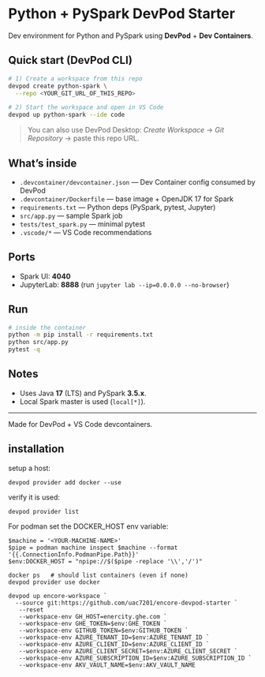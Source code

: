 # Python + PySpark DevPod Starter

Dev environment for Python and PySpark using **DevPod** + **Dev Containers**.

## Quick start (DevPod CLI)

```bash
# 1) Create a workspace from this repo
devpod create python-spark \
  --repo <YOUR_GIT_URL_OF_THIS_REPO>

# 2) Start the workspace and open in VS Code
devpod up python-spark --ide code
```

> You can also use DevPod Desktop: *Create Workspace* → *Git Repository* → paste this repo URL.

## What’s inside
- `.devcontainer/devcontainer.json` — Dev Container config consumed by DevPod
- `.devcontainer/Dockerfile` — base image + OpenJDK 17 for Spark
- `requirements.txt` — Python deps (PySpark, pytest, Jupyter)
- `src/app.py` — sample Spark job
- `tests/test_spark.py` — minimal pytest
- `.vscode/*` — VS Code recommendations

## Ports
- Spark UI: **4040**
- JupyterLab: **8888** (run `jupyter lab --ip=0.0.0.0 --no-browser`)

## Run
```bash
# inside the container
python -m pip install -r requirements.txt
python src/app.py
pytest -q
```

## Notes
- Uses Java **17** (LTS) and PySpark **3.5.x**.
- Local Spark master is used (`local[*]`).

---
Made for DevPod + VS Code devcontainers.

## installation

setup a host:
```
devpod provider add docker --use
```

verify it is used:
```
devpod provider list
```

For podman set the DOCKER_HOST env variable:
```
$machine = '<YOUR-MACHINE-NAME>'
$pipe = podman machine inspect $machine --format '{{.ConnectionInfo.PodmanPipe.Path}}'
$env:DOCKER_HOST = "npipe://$($pipe -replace '\\','/')"

docker ps   # should list containers (even if none)
devpod provider use docker
```

```
devpod up encore-workspace `
  --source git:https://github.com/uac7201/encore-devpod-starter `
   --reset `
   --workspace-env GH_HOST=enercity.ghe.com `
   --workspace-env GHE_TOKEN=$env:GHE_TOKEN `
   --workspace-env GITHUB_TOKEN=$env:GITHUB_TOKEN `
   --workspace-env AZURE_TENANT_ID=$env:AZURE_TENANT_ID `
   --workspace-env AZURE_CLIENT_ID=$env:AZURE_CLIENT_ID `
   --workspace-env AZURE_CLIENT_SECRET=$env:AZURE_CLIENT_SECRET `
   --workspace-env AZURE_SUBSCRIPTION_ID=$env:AZURE_SUBSCRIPTION_ID `
   --workspace-env AKV_VAULT_NAME=$env:AKV_VAULT_NAME
```